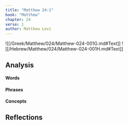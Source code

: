 ```yaml
---
title: "Matthew 24:1"
book: "Matthew"
chapter: 24
verse: 1
author: Matthew Levi
---
```

![[/Greek/Matthew/024/Matthew-024-001G.md#Text]]
![[/Hebrew/Matthew/024/Matthew-024-001H.md#Text]]

## Analysis

#### Words

#### Phrases

#### Concepts

## Reflections
